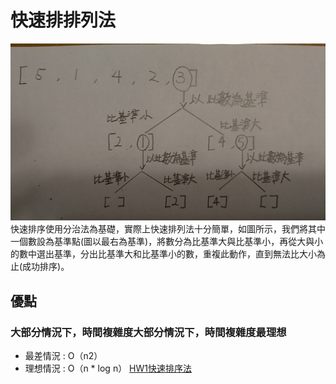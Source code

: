 # 快速排排列法
![image](https://github.com/yang-yoa-ying/06170104/blob/master/Leetcode/week4/126165.jpg)
快速排序使用分治法為基礎，實際上快速排列法十分簡單，如圖所示，我們將其中一個數設為基準點(圖以最右為基準)，將數分為比基準大與比基準小，再從大與小的數中選出基準，分出比基準大和比基準小的數，重複此動作，直到無法比大小為止(成功排序)。
## 優點
### 大部分情況下，時間複雜度大部分情況下，時間複雜度最理想
* 最差情況 : O（n2）
* 理想情況 : O（n * log n）
[HW1快速排序法](https://nbviewer.jupyter.org/github/yang-yoa-ying/06170104/blob/master/Leetcode/week4/%E5%BF%AB%E9%80%9F%E6%8E%92%E5%88%97%E6%B3%95.ipynb)
